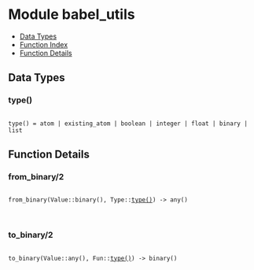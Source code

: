 

# Module babel_utils #
* [Data Types](#types)
* [Function Index](#index)
* [Function Details](#functions)

<a name="types"></a>

## Data Types ##


<a name="type()"></a>


### type() ###


<pre><code>
type() = atom | existing_atom | boolean | integer | float | binary | list
</code></pre>


<a name="functions"></a>

## Function Details ##

<a name="from_binary-2"></a>

### from_binary/2 ###

<pre><code>
from_binary(Value::binary(), Type::<a href="#type-type">type()</a>) -&gt; any()
</code></pre>
<br />

<a name="to_binary-2"></a>

### to_binary/2 ###

<pre><code>
to_binary(Value::any(), Fun::<a href="#type-type">type()</a>) -&gt; binary()
</code></pre>
<br />

